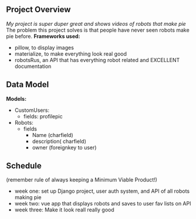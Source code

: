 ## Project Overview
*My project is super duper great and shows videos of robots that make pie*
The problem this project solves is that people have never seen robots make pie before. 
**Frameworks used:**
 - pillow, to display images
 - materialize, to make everything look real good
 - robotsRus, an API that has everything robot related and EXCELLENT documentation
 
## Data Model

**Models:**
 - CustomUsers:
	 - fields: profilepic
 - Robots:
	 - fields
		 - Name (charfield)
		 - description( charfield)
		 - owner (foreignkey to user)

## Schedule
(remember rule of always keeping a Minimum Viable Product!)
- week one: set up Django project, user auth system, and API of all robots making pie 
- week two: vue app that displays robots and saves to user fav lists on API 
- week three: Make it look reall really good

